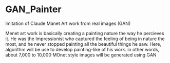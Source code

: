 # GAN_Painter
Imitation of Claude Manet Art work from real images (GAN)

Menet art work is basically creating a painting nature the way he percieves it. He was the Impressionist who captured the feeling of being in nature the most, and he never stopped painting all the beautiful things he saw.
Here, algorithm will be use to develop painting-like of his work. in other words, about 7,000 to 10,000 MOnet style images will be generated using GAN


